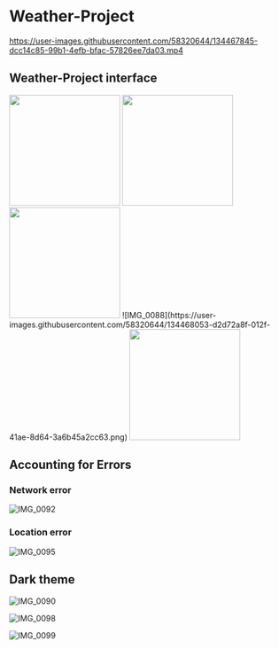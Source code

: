 # Weather-Project

https://user-images.githubusercontent.com/58320644/134467845-dcc14c85-99b1-4efb-bfac-57826ee7da03.mp4

## Weather-Project interface 
<!-- ![IMG_0086](https://user-images.githubusercontent.com/58320644/134467990-f111770f-695f-4ad5-916f-2970d14a523d.PNG) -->
<img src="https://user-images.githubusercontent.com/58320644/134467990-f111770f-695f-4ad5-916f-2970d14a523d.PNG" width="200">
<!-- ![IMG_0097](https://user-images.githubusercontent.com/58320644/134468089-0e14ae93-b5f7-40d1-b100-4c367876dfab.PNG) -->
<img src="https://user-images.githubusercontent.com/58320644/134468089-0e14ae93-b5f7-40d1-b100-4c367876dfab.PNG" width="200">
<!-- ![IMG_0087](https://user-images.githubusercontent.com/58320644/134468035-435f1547-eccb-41ba-b6db-79fb18879455.PNG) -->
<img src="https://user-images.githubusercontent.com/58320644/134468035-435f1547-eccb-41ba-b6db-79fb18879455.PNG" width="200">
![IMG_0088](https://user-images.githubusercontent.com/58320644/134468053-d2d72a8f-012f-41ae-8d64-3a6b45a2cc63.png)
<!-- <img src="https://user-images.githubusercontent.com/58320644/58320644/134468053-d2d72a8f-012f-41ae-8d64-3a6b45a2cc63.png" width="200"> -->
<!-- ![IMG_0089](https://user-images.githubusercontent.com/58320644/134468064-d326728b-16ad-43c3-8135-d83e76f51eac.PNG) -->
<img src="https://user-images.githubusercontent.com/58320644/134468064-d326728b-16ad-43c3-8135-d83e76f51eac.PNG" width="200">

## Accounting for Errors
### Network error
![IMG_0092](https://user-images.githubusercontent.com/58320644/134468277-155da968-a338-4671-a4bf-ebdcebbdba34.PNG)

### Location error
![IMG_0095](https://user-images.githubusercontent.com/58320644/134468398-719800e3-e90e-4e6a-96c1-4d5e55c523fe.PNG)

## Dark theme
![IMG_0090](https://user-images.githubusercontent.com/58320644/134468475-a948e117-92c6-4d5a-a149-60f837848688.PNG)

![IMG_0098](https://user-images.githubusercontent.com/58320644/134468610-6e83c10e-e691-43b7-a133-6d1978ca5fb0.PNG)

![IMG_0099](https://user-images.githubusercontent.com/58320644/134468625-480d442e-1b84-47c4-9c8f-c19f2c31e1d3.PNG)
